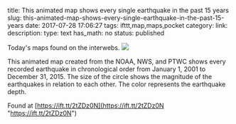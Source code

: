 title: This animated map shows every single earthquake in the past 15 years
slug: this-animated-map-shows-every-single-earthquake-in-the-past-15-years
date: 2017-07-28 17:06:27
tags: ifttt,map,maps,pocket
category: 
link: 
description: 
type: text
has_math: no
status: published

Today's maps found on the interwebs. ![](https://ift.tt/eA8V8J)  
  

This animated map created from the NOAA, NWS, and PTWC shows every recorded earthquake in chronological order from January 1, 2001 to December 31, 2015. The size of the circle shows the magnitude of the earthquakes in relation to each other. The color represents the earthquake depth.  
  

Found at [https://ift.tt/2tZDz0N](https://ift.tt/2tZDz0N "https://ift.tt/2tZDz0N")



